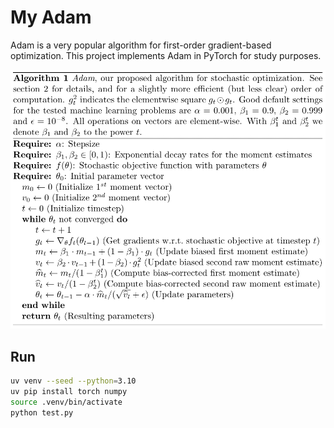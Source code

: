 # My Adam

Adam is a very popular algorithm for first-order gradient-based optimization.
This project implements Adam in PyTorch for study purposes.

![](./adam.png)

## Run

```sh
uv venv --seed --python=3.10
uv pip install torch numpy
source .venv/bin/activate
python test.py
```